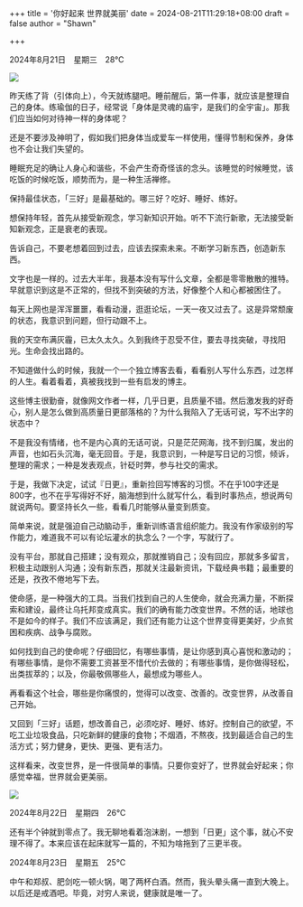 +++
title = '你好起来 世界就美丽'
date = 2024-08-21T11:29:18+08:00
draft = false
author = "Shawn"

+++



2024年8月21日　星期三　28℃

![](https://oss.metamind.eu.org/202409040053920.webp)

昨天练了背（引体向上），今天就练腿吧。睡前醒后，第一件事，就应该是整理自己的身体。练瑜伽的日子，经常说「身体是灵魂的庙宇，是我们的全宇宙」。那我们应当如何对待神一样的身体呢？

还是不要涉及神明了，假如我们把身体当成爱车一样使用，懂得节制和保养，身体也不会让我们失望的。

睡眠充足的确让人身心和谐些，不会产生奇奇怪该的念头。该睡觉的时候睡觉，该吃饭的时候吃饭，顺势而为，是一种生活禅修。

保持最佳状态，「三好」是最基础的。哪三好？吃好、睡好、练好。

想保持年轻，首先从接受新观念，学习新知识开始。听不下流行新歌，无法接受新知新观念，正是衰老的表现。

告诉自己，不要老想着回到过去，应该去探索未来。不断学习新东西，创造新东西。

文字也是一样的。过去大半年，我基本没有写什么文章，全都是零零散散的推特。早就意识到这是不正常的，但找不到突破的方法，好像整个人和心都被困住了。

每天上网也是浑浑噩噩，看看动漫，逛逛论坛，一天一夜又过去了。这是异常颓废的状态，我意识到问题，但行动跟不上。

我的天空布满灰霾，已太久太久。久到我终于忍受不住，要去寻找突破，寻找阳光。生命会找出路的。

不知道做什么的时候，我就一个一个独立博客去看，看看别人写什么东西，过怎样的人生。看着看着，真被我找到一些有启发的博主。

这些博主很勤奋，就像网文作者一样，几乎日更，且质量不错。然后激发我的好奇心，别人是怎么做到高质量日更部落格的？为什么我陷入了无话可说，写不出字的状态中？

不是我没有情绪，也不是内心真的无话可说，只是茫茫网海，找不到归属，发出的声音，也如石头沉海，毫无回音。于是，我意识到，一种是写日记的习惯，倾诉，整理的需求；一种是发表观点，针砭时弊，参与社交的需求。

于是，我做下决定，试试『日更』，重新捡回写博客的习惯。不在乎100字还是800字，也不在乎写得好不好，脑海想到什么就写什么，看到时事热点，想说两句就说两句。要坚持长久一些，看看几时能够从量变到质变。

简单来说，就是强迫自己动脑动手，重新训练语言组织能力。我没有作家级别的写作能力，难道我不可以有论坛灌水的执念么？一个字，写就行了。

没有平台，那就自己搭建；没有观众，那就推销自己；没有回应，那就多多留言，积极主动跟别人沟通；没有新东西，那就关注最新资讯，下载经典书籍；最重要的还是，孜孜不倦地写下去。

使命感，是一种强大的工具。当我们找到自己的人生使命，就会充满力量，不断探索和建设，最终让乌托邦变成真实。我们的确有能力改变世界。不然的话，地球也不是如今的样子。我们不应该满足，我们还有能力让这个世界变得更美好，少点贫困和疾病、战争与腐败。

如何找到自己的使命呢？仔细回忆，有哪些事情，是让你感到真心喜悦和激动的；有哪些事情，是你不需要工资甚至不惜代价去做的；有哪些事情，是你做得轻松，出类拔萃的；以及，你最敬佩哪些人，最想成为哪些人。

再看看这个社会，哪些是你痛恨的，觉得可以改变、改善的。改变世界，从改善自己开始。

又回到「三好」话题，想改善自己，必须吃好、睡好、练好。控制自己的欲望，不吃工业垃圾食品，只吃新鲜的健康的食物；不烟酒，不熬夜，找到最适合自己的生活方式；努力健身，更快、更强、更有活力。

这样看来，改变世界，是一件很简单的事情。只要你变好了，世界就会好起来；你感觉幸福，世界就会更美丽。

![](https://oss.metamind.eu.org/202409040053891.webp)

2024年8月22日　星期四　26℃

还有半个钟就到零点了。我无聊地看着泡沫剧，一想到「日更」这个事，就心不安理不得了。本来应该在起床就写一篇的，不知为啥拖到了三更半夜。



2024年8月23日　星期五　25℃

中午和郑叔、肥剑吃一顿火锅，喝了两杯白酒。然而，我头晕头痛一直到大晚上。以后还是戒酒吧。毕竟，对穷人来说，健康就是唯一了。

